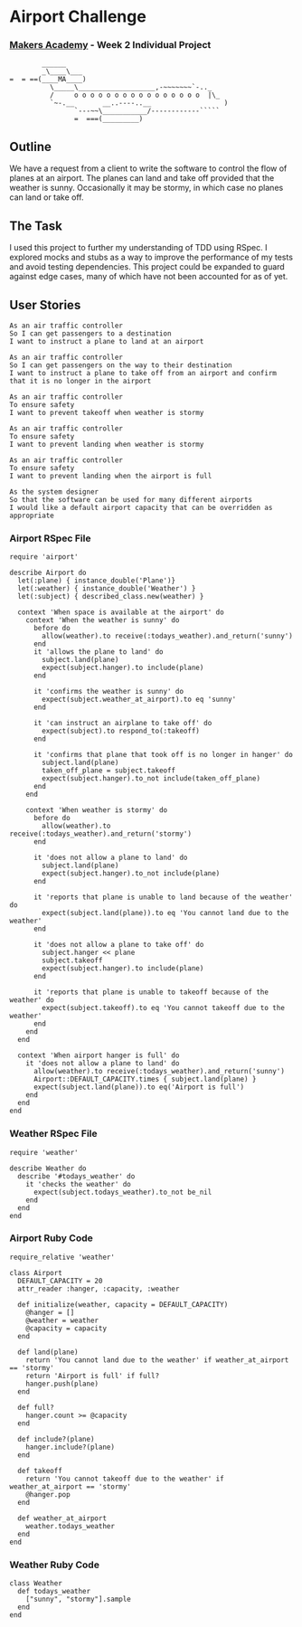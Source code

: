 # Airport Challenge
### [Makers Academy](https://www.makersacademy.com) - Week 2 Individual Project


```
        ______
        _\____\___
=  = ==(____MA____)
          \_____\___________________,-~~~~~~~`-.._
          /     o o o o o o o o o o o o o o o o  |\_
          `~-.__       __..----..__                  )
                `---~~\___________/------------`````
                =  ===(_________)

```

## Outline
We have a request from a client to write the software to control the flow of planes at an airport. The planes can land and take off provided that the weather is sunny. Occasionally it may be stormy, in which case no planes can land or take off. 

## The Task
I used this project to further my understanding of TDD using RSpec. I explored mocks and stubs as a way to improve the performance of my tests and avoid testing dependencies. This project could be expanded to guard against edge cases, many of which have not been accounted for as of yet. 

## User Stories
```
As an air traffic controller 
So I can get passengers to a destination 
I want to instruct a plane to land at an airport

As an air traffic controller 
So I can get passengers on the way to their destination 
I want to instruct a plane to take off from an airport and confirm that it is no longer in the airport

As an air traffic controller 
To ensure safety 
I want to prevent takeoff when weather is stormy 

As an air traffic controller 
To ensure safety 
I want to prevent landing when weather is stormy 

As an air traffic controller 
To ensure safety 
I want to prevent landing when the airport is full 

As the system designer
So that the software can be used for many different airports
I would like a default airport capacity that can be overridden as appropriate
```

### Airport RSpec File
```
require 'airport'

describe Airport do
  let(:plane) { instance_double('Plane')}
  let(:weather) { instance_double('Weather') }
  let(:subject) { described_class.new(weather) }

  context 'When space is available at the airport' do
    context 'When the weather is sunny' do
      before do
        allow(weather).to receive(:todays_weather).and_return('sunny')
      end
      it 'allows the plane to land' do
        subject.land(plane)
        expect(subject.hanger).to include(plane)
      end

      it 'confirms the weather is sunny' do
        expect(subject.weather_at_airport).to eq 'sunny'
      end

      it 'can instruct an airplane to take off' do
        expect(subject).to respond_to(:takeoff)
      end

      it 'confirms that plane that took off is no longer in hanger' do
        subject.land(plane)
        taken_off_plane = subject.takeoff
        expect(subject.hanger).to_not include(taken_off_plane)
      end
    end

    context 'When weather is stormy' do
      before do
        allow(weather).to receive(:todays_weather).and_return('stormy')
      end

      it 'does not allow a plane to land' do
        subject.land(plane)
        expect(subject.hanger).to_not include(plane)
      end

      it 'reports that plane is unable to land because of the weather' do
        expect(subject.land(plane)).to eq 'You cannot land due to the weather'
      end

      it 'does not allow a plane to take off' do
        subject.hanger << plane
        subject.takeoff
        expect(subject.hanger).to include(plane)
      end

      it 'reports that plane is unable to takeoff because of the weather' do
        expect(subject.takeoff).to eq 'You cannot takeoff due to the weather'
      end
    end
  end

  context 'When airport hanger is full' do
    it 'does not allow a plane to land' do
      allow(weather).to receive(:todays_weather).and_return('sunny')
      Airport::DEFAULT_CAPACITY.times { subject.land(plane) }
      expect(subject.land(plane)).to eq('Airport is full')
    end
  end
end
```

### Weather RSpec File
```
require 'weather'

describe Weather do
  describe '#todays_weather' do
    it 'checks the weather' do
      expect(subject.todays_weather).to_not be_nil
    end
  end
end
```
### Airport Ruby Code
```
require_relative 'weather'

class Airport
  DEFAULT_CAPACITY = 20
  attr_reader :hanger, :capacity, :weather

  def initialize(weather, capacity = DEFAULT_CAPACITY)
    @hanger = []
    @weather = weather
    @capacity = capacity
  end

  def land(plane)
    return 'You cannot land due to the weather' if weather_at_airport == 'stormy'
    return 'Airport is full' if full?
    hanger.push(plane)
  end

  def full?
    hanger.count >= @capacity
  end

  def include?(plane)
    hanger.include?(plane)
  end

  def takeoff
    return 'You cannot takeoff due to the weather' if weather_at_airport == 'stormy'
    @hanger.pop
  end

  def weather_at_airport
    weather.todays_weather
  end
end
```

### Weather Ruby Code
```
class Weather
  def todays_weather
    ["sunny", "stormy"].sample
  end
end
```
